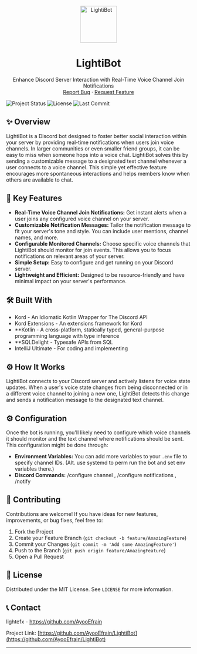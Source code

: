 <p align="center">
  <img title="LightiBot Logo" src="https://i.imgur.com/9jSDjuc.jpeg" alt="LightiBot" width="100">
  <h1 align="center">LightiBot</h1>
</p>

<p align="center">
  Enhance Discord Server Interaction with Real-Time Voice Channel Join Notifications
  <br/>
  <a href="https://github.com/AyooEfrain/LightiBot/issues">Report Bug</a>
  ·
  <a href="https://github.com/AyooEfrain/LightiBot/issues">Request Feature</a>
</p>

![Project Status](https://img.shields.io/badge/Status-Development-yellow)
![License](https://img.shields.io/github/license/AyooEfrain/LightiBot)
![Last Commit](https://img.shields.io/github/last-commit/AyooEfrain/LightiBot)

## ✨ Overview

LightiBot is a Discord bot designed to foster better social interaction within your server by providing real-time notifications when users join voice channels. In larger communities or even smaller friend groups, it can be easy to miss when someone hops into a voice chat. LightiBot solves this by sending a customizable message to a designated text channel whenever a user connects to a voice channel. This simple yet effective feature encourages more spontaneous interactions and helps members know when others are available to chat.

## 🚀 Key Features

* **Real-Time Voice Channel Join Notifications:** Get instant alerts when a user joins any configured voice channel on your server.
* **Customizable Notification Messages:** Tailor the notification message to fit your server's tone and style. You can include user mentions, channel names, and more.
* **Configurable Monitored Channels:** Choose specific voice channels that LightiBot should monitor for join events. This allows you to focus notifications on relevant areas of your server.
* **Simple Setup:** Easy to configure and get running on your Discord server.
* **Lightweight and Efficient:** Designed to be resource-friendly and have minimal impact on your server's performance.

## 🛠️ Built With
* Kord - An Idiomatic Kotlin Wrapper for The Discord API
* Kord Extensions - An extensions framework for Kord
* **Kotlin - A cross-platform, statically typed, general-purpose programming language with type inference
* **SQLDelight - Typesafe APIs from SQL
* IntelliJ Ultimate - For coding and implementing

## ⚙️ How It Works

LightiBot connects to your Discord server and actively listens for voice state updates. When a user's voice state changes from being disconnected or in a different voice channel to joining a new one, LightiBot detects this change and sends a notification message to the designated text channel.

## ⚙️ Configuration

Once the bot is running, you'll likely need to configure which voice channels it should monitor and the text channel where notifications should be sent. This configuration might be done through:

* **Environment Variables:** You can add more variables to your `.env` file to specify channel IDs. (Alt. use systemd to perm run the bot and set env variables there.)
* **Discord Commands:** /configure channel , /configure notifications , /notify

## 🤝 Contributing

Contributions are welcome! If you have ideas for new features, improvements, or bug fixes, feel free to:

1.  Fork the Project
2.  Create your Feature Branch (`git checkout -b feature/AmazingFeature`)
3.  Commit your Changes (`git commit -m 'Add some AmazingFeature'`)
4.  Push to the Branch (`git push origin feature/AmazingFeature`)
5.  Open a Pull Request

## 📄 License

Distributed under the MIT License. See `LICENSE` for more information.

## 📞 Contact

lightefx - https://github.com/AyooEfrain

Project Link: [https://github.com/AyooEfrain/LightiBot](https://github.com/AyooEfrain/LightiBot)

---
